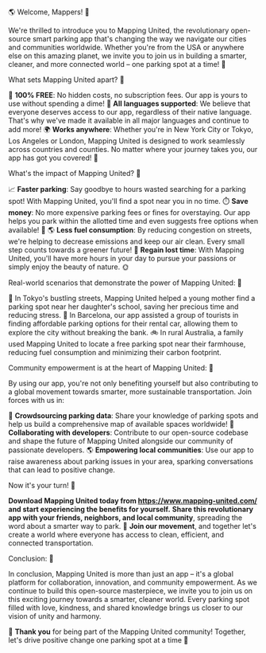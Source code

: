 🌎 Welcome, Mappers! 🚀

We're thrilled to introduce you to Mapping United, the revolutionary open-source smart parking app that's changing the way we navigate our cities and communities worldwide. Whether you're from the USA or anywhere else on this amazing planet, we invite you to join us in building a smarter, cleaner, and more connected world – one parking spot at a time! 🌟

What sets Mapping United apart? 🤔

🎉 **100% FREE**: No hidden costs, no subscription fees. Our app is yours to use without spending a dime! 💸
**All languages supported**: We believe that everyone deserves access to our app, regardless of their native language. That's why we've made it available in all major languages and continue to add more! 🌍
**Works anywhere**: Whether you're in New York City or Tokyo, Los Angeles or London, Mapping United is designed to work seamlessly across countries and counties. No matter where your journey takes you, our app has got you covered! 🚗

What's the impact of Mapping United? 🤔

📈 **Faster parking**: Say goodbye to hours wasted searching for a parking spot! With Mapping United, you'll find a spot near you in no time. ⏱️
**Save money**: No more expensive parking fees or fines for overstaying. Our app helps you park within the allotted time and even suggests free options when available! 🤑
🌎 **Less fuel consumption**: By reducing congestion on streets, we're helping to decrease emissions and keep our air clean. Every small step counts towards a greener future! 💚
**Regain lost time**: With Mapping United, you'll have more hours in your day to pursue your passions or simply enjoy the beauty of nature. 🌞

Real-world scenarios that demonstrate the power of Mapping United: 🌈

🚗 In Tokyo's bustling streets, Mapping United helped a young mother find a parking spot near her daughter's school, saving her precious time and reducing stress.
🚌 In Barcelona, our app assisted a group of tourists in finding affordable parking options for their rental car, allowing them to explore the city without breaking the bank.
🚲 In rural Australia, a family used Mapping United to locate a free parking spot near their farmhouse, reducing fuel consumption and minimizing their carbon footprint.

Community empowerment is at the heart of Mapping United: 💖

By using our app, you're not only benefiting yourself but also contributing to a global movement towards smarter, more sustainable transportation. Join forces with us in:

🌟 **Crowdsourcing parking data**: Share your knowledge of parking spots and help us build a comprehensive map of available spaces worldwide!
💬 **Collaborating with developers**: Contribute to our open-source codebase and shape the future of Mapping United alongside our community of passionate developers.
🌎 **Empowering local communities**: Use our app to raise awareness about parking issues in your area, sparking conversations that can lead to positive change.

Now it's your turn! 📸

**Download Mapping United today from https://www.mapping-united.com/ and start experiencing the benefits for yourself.**
**Share this revolutionary app with your friends, neighbors, and local community**, spreading the word about a smarter way to park.
🌟 **Join our movement**, and together let's create a world where everyone has access to clean, efficient, and connected transportation.

Conclusion: 🌈

In conclusion, Mapping United is more than just an app – it's a global platform for collaboration, innovation, and community empowerment. As we continue to build this open-source masterpiece, we invite you to join us on this exciting journey towards a smarter, cleaner world. Every parking spot filled with love, kindness, and shared knowledge brings us closer to our vision of unity and harmony.

💖 **Thank you** for being part of the Mapping United community! Together, let's drive positive change one parking spot at a time 🚗